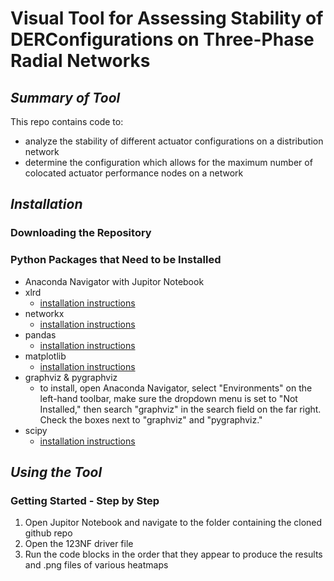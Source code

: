 # **Visual Tool for Assessing Stability of DERConfigurations on Three-Phase Radial Networks**
## *Summary of Tool*
This repo contains code to:
* analyze the stability of different actuator configurations on a distribution network
* determine the configuration which allows for the maximum number of colocated actuator performance nodes on a network
## *Installation*
### Downloading the Repository
### Python Packages that Need to be Installed
* Anaconda Navigator with Jupitor Notebook 
* xlrd
  * [installation instructions](https://xlrd.readthedocs.io/en/latest/installation.html)
* networkx
  * [installation instructions](https://networkx.org/documentation/stable/install.html)
* pandas 
  * [installation instructions](https://pypi.org/project/pandas/)
* matplotlib 
  * [installation instructions](https://pypi.org/project/matplotlib/)
* graphviz & pygraphviz
  * to install, open Anaconda Navigator, select "Environments" on the left-hand toolbar, make sure the dropdown menu is set to "Not Installed," then search "graphviz" in the search field on the far right. Check the boxes next to "graphviz" and "pygraphviz."
* scipy 
  * [installation instructions](https://pypi.org/project/scipy/)
## *Using the Tool*
### Getting Started - Step by Step
1. Open Jupitor Notebook and navigate to the folder containing the cloned github repo
2. Open the 123NF driver file
3. Run the code blocks in the order that they appear to produce the results and .png files of various heatmaps
